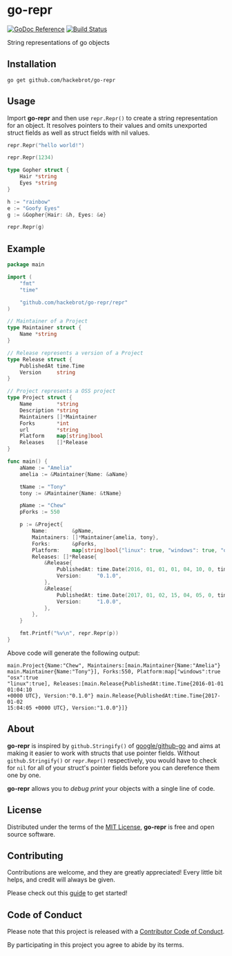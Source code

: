 # go-repr

[![GoDoc Reference][godoc_badge]][godoc]
[![Build Status][travis_badge]][travis]

String representations of go objects

## Installation

``go get github.com/hackebrot/go-repr``

## Usage

Import **go-repr** and then use ``repr.Repr()`` to create a string
representation for an object. It resolves pointers to their values and omits
unexported struct fields as well as struct fields with nil values.

```go
repr.Repr("hello world!")

repr.Repr(1234)

type Gopher struct {
    Hair *string
    Eyes *string
}

h := "rainbow"
e := "Goofy Eyes"
g := &Gopher{Hair: &h, Eyes: &e}

repr.Repr(g)
```

## Example

```go
package main

import (
	"fmt"
	"time"

	"github.com/hackebrot/go-repr/repr"
)

// Maintainer of a Project
type Maintainer struct {
	Name *string
}

// Release represents a version of a Project
type Release struct {
	PublishedAt time.Time
	Version     string
}

// Project represents a OSS project
type Project struct {
	Name        *string
	Description *string
	Maintainers []*Maintainer
	Forks       *int
	url         *string
	Platform    map[string]bool
	Releases    []*Release
}

func main() {
	aName := "Amelia"
	amelia := &Maintainer{Name: &aName}

	tName := "Tony"
	tony := &Maintainer{Name: &tName}

	pName := "Chew"
	pForks := 550

	p := &Project{
		Name:        &pName,
		Maintainers: []*Maintainer{amelia, tony},
		Forks:       &pForks,
		Platform:    map[string]bool{"linux": true, "windows": true, "osx": true},
		Releases: []*Release{
			&Release{
				PublishedAt: time.Date(2016, 01, 01, 01, 04, 10, 0, time.UTC),
				Version:     "0.1.0",
			},
			&Release{
				PublishedAt: time.Date(2017, 01, 02, 15, 04, 05, 0, time.UTC),
				Version:     "1.0.0",
			},
		},
	}

	fmt.Printf("%v\n", repr.Repr(p))
}
```

Above code will generate the following output:

```text
main.Project{Name:"Chew", Maintainers:[main.Maintainer{Name:"Amelia"}
main.Maintainer{Name:"Tony"}], Forks:550, Platform:map["windows":true "osx":true 
"linux":true], Releases:[main.Release{PublishedAt:time.Time{2016-01-01 01:04:10 
+0000 UTC}, Version:"0.1.0"} main.Release{PublishedAt:time.Time{2017-01-02 
15:04:05 +0000 UTC}, Version:"1.0.0"}]}
```


## About

**go-repr** is inspired by ``github.Stringify()`` of
[google/github-go][go-github] and aims at making it easier to work with
structs that use pointer fields. Without ``github.Stringify()`` or
``repr.Repr()`` respectively, you would have to check for ``nil`` for all of
your struct's pointer fields before you can derefence them one by one.

**go-repr** allows you to *debug print* your objects with a single line of
code.

## License

Distributed under the terms of the [MIT License][MIT], **go-repr** is
free and open source software.


## Contributing

Contributions are welcome, and they are greatly appreciated! Every
little bit helps, and credit will always be given.

Please check out this [guide][contributing] to get started!


## Code of Conduct

Please note that this project is released with a
[Contributor Code of Conduct][Code of Conduct].

By participating in this project you agree to abide by its terms.


[Code of Conduct]: CODE_OF_CONDUCT.md
[contributing]: CONTRIBUTING.md
[go-github]: https://github.com/google/go-github
[godoc_badge]: https://img.shields.io/badge/go-documentation-blue.svg?style=flat
[godoc]: https://godoc.org/github.com/hackebrot/go-repr/repr (See GoDoc Reference)
[MIT]: LICENSE
[travis_badge]: https://img.shields.io/travis/hackebrot/go-repr.svg?style=flat
[travis]: https://travis-ci.org/hackebrot/go-repr (See Build Status on Travis CI)
